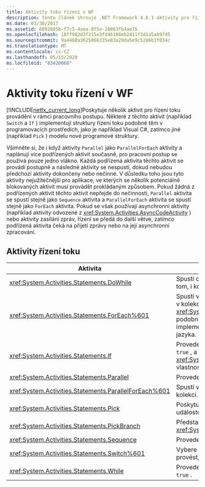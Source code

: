 ```yaml
---
title: Aktivity toku řízení v WF
description: Tento článek shrnuje .NET Framework 4.6.1 aktivity pro řízení toku provádění v rámci pracovního postupu.
ms.date: 03/30/2017
ms.assetid: 6892885b-f7c5-4aea-8f5e-28863fb4ae75
ms.openlocfilehash: 18ff982d3f215e3fd46108eb2411f3d1a5ab9745
ms.sourcegitcommit: 9a4488a3625866335e83a20da5e9c5286b1f034c
ms.translationtype: MT
ms.contentlocale: cs-CZ
ms.lasthandoff: 05/15/2020
ms.locfileid: "83420068"
---
```

# <a name="control-flow-activities-in-wf"></a>Aktivity toku řízení v WF
[!INCLUDE[netfx_current_long](../../../includes/netfx-current-long-md.md)]Poskytuje několik aktivit pro řízení toku provádění v rámci pracovního postupu. Některé z těchto aktivit (například `Switch` a `If` ) implementují struktury řízení toku podobné těm v programovacích prostředích, jako je například Visual C#, zatímco jiné (například `Pick` ) modelu nové programové struktury.  
  
 Všimněte si, že i když aktivity `Parallel` jako `ParallelForEach` aktivity a naplánují více podřízených aktivit současně, pro pracovní postup se používá pouze jedno vlákno. Každá podřízená aktivita těchto aktivit se provádí postupně a následné aktivity se nespustí, dokud nebudou předchozí aktivity dokončeny nebo nečinné. V důsledku toho jsou tyto aktivity nejužitečnější pro aplikace, ve kterých se několik potenciálně blokovaných aktivit musí provádět prokládaným způsobem. Pokud žádná z podřízených aktivit těchto aktivit nepřejde do nečinnosti, `Parallel` aktivita se spustí stejně jako `Sequence` aktivita a `ParallelForEach` aktivita se spustí stejně jako `ForEach` aktivita. Pokud se však používají asynchronní aktivity (například aktivity odvozené z <xref:System.Activities.AsyncCodeActivity> ) nebo aktivity zasílání zpráv, řízení se předá do další větve, zatímco podřízená aktivita čeká na přijetí zprávy nebo na její asynchronní zpracování.  
  
## <a name="flow-control-activities"></a>Aktivity řízení toku  
  
|Aktivita|Popis|  
|--------------|-----------------|  
|<xref:System.Activities.Statements.DoWhile>|Spustí obsažené aktivity jednou a pokračuje v tom, i když je podmínka `true` .|  
|<xref:System.Activities.Statements.ForEach%601>|Spustí vložený příkaz v sekvenci pro každý prvek v kolekci. <xref:System.Activities.Statements.ForEach%601>je podobná klíčovému slovu `foreach` , ale je implementována jako aktivita, nikoli jako příkaz jazyka.|  
|<xref:System.Activities.Statements.If>|Provede obsažené aktivity, pokud je podmínka `true` , a může spustit aktivity obsažené ve <xref:System.Activities.Statements.If.Else%2A> vlastnosti, pokud je podmínka `false` .|  
|<xref:System.Activities.Statements.Parallel>|Provede obsažené aktivity paralelně.|  
|<xref:System.Activities.Statements.ParallelForEach%601>|Spustí vložený příkaz paralelně pro každý prvek v kolekci.|  
|<xref:System.Activities.Statements.Pick>|Poskytuje modelování toku řízení založené na událostech.|  
|<xref:System.Activities.Statements.PickBranch>|Představuje potenciální cestu spuštění v <xref:System.Activities.Statements.Pick> aktivitě.|  
|<xref:System.Activities.Statements.Sequence>|Provede obsažené aktivity v sekvenci.|  
|<xref:System.Activities.Statements.Switch%601>|Vybere jednu volbu z několika aktivit, které se mají provést, na základě hodnoty daného výrazu.|  
|<xref:System.Activities.Statements.While>|Provede obsažené aktivity, pokud je podmínka `true` .|
